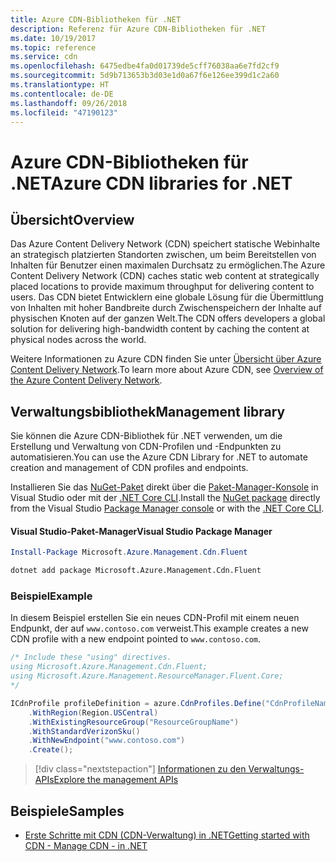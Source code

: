 ```yaml
---
title: Azure CDN-Bibliotheken für .NET
description: Referenz für Azure CDN-Bibliotheken für .NET
ms.date: 10/19/2017
ms.topic: reference
ms.service: cdn
ms.openlocfilehash: 6475edbe4fa0d01739de5cff76038aa6e7fd2cf9
ms.sourcegitcommit: 5d9b713653b3d03e1d0a67f6e126ee399d1c2a60
ms.translationtype: HT
ms.contentlocale: de-DE
ms.lasthandoff: 09/26/2018
ms.locfileid: "47190123"
---
```

# <a name="azure-cdn-libraries-for-net"></a><span data-ttu-id="be3fb-103">Azure CDN-Bibliotheken für .NET</span><span class="sxs-lookup"><span data-stu-id="be3fb-103">Azure CDN libraries for .NET</span></span>

## <a name="overview"></a><span data-ttu-id="be3fb-104">Übersicht</span><span class="sxs-lookup"><span data-stu-id="be3fb-104">Overview</span></span>

<span data-ttu-id="be3fb-105">Das Azure Content Delivery Network (CDN) speichert statische Webinhalte an strategisch platzierten Standorten zwischen, um beim Bereitstellen von Inhalten für Benutzer einen maximalen Durchsatz zu ermöglichen.</span><span class="sxs-lookup"><span data-stu-id="be3fb-105">The Azure Content Delivery Network (CDN) caches static web content at strategically placed locations to provide maximum throughput for delivering content to users.</span></span> <span data-ttu-id="be3fb-106">Das CDN bietet Entwicklern eine globale Lösung für die Übermittlung von Inhalten mit hoher Bandbreite durch Zwischenspeichern der Inhalte auf physischen Knoten auf der ganzen Welt.</span><span class="sxs-lookup"><span data-stu-id="be3fb-106">The CDN offers developers a global solution for delivering high-bandwidth content by caching the content at physical nodes across the world.</span></span>

<span data-ttu-id="be3fb-107">Weitere Informationen zu Azure CDN finden Sie unter [Übersicht über Azure Content Delivery Network](https://docs.microsoft.com/azure/cdn/cdn-overview).</span><span class="sxs-lookup"><span data-stu-id="be3fb-107">To learn more about Azure CDN, see [Overview of the Azure Content Delivery Network](https://docs.microsoft.com/azure/cdn/cdn-overview).</span></span>


## <a name="management-library"></a><span data-ttu-id="be3fb-108">Verwaltungsbibliothek</span><span class="sxs-lookup"><span data-stu-id="be3fb-108">Management library</span></span>

<span data-ttu-id="be3fb-109">Sie können die Azure CDN-Bibliothek für .NET verwenden, um die Erstellung und Verwaltung von CDN-Profilen und -Endpunkten zu automatisieren.</span><span class="sxs-lookup"><span data-stu-id="be3fb-109">You can use the Azure CDN Library for .NET to automate creation and management of CDN profiles and endpoints.</span></span> 

<span data-ttu-id="be3fb-110">Installieren Sie das [NuGet-Paket](https://www.nuget.org/packages/Microsoft.Azure.Management.Cdn.Fluent) direkt über die [Paket-Manager-Konsole][PackageManager] in Visual Studio oder mit der [.NET Core CLI][DotNetCLI].</span><span class="sxs-lookup"><span data-stu-id="be3fb-110">Install the [NuGet package](https://www.nuget.org/packages/Microsoft.Azure.Management.Cdn.Fluent) directly from the Visual Studio [Package Manager console][PackageManager] or with the [.NET Core CLI][DotNetCLI].</span></span>

#### <a name="visual-studio-package-manager"></a><span data-ttu-id="be3fb-111">Visual Studio-Paket-Manager</span><span class="sxs-lookup"><span data-stu-id="be3fb-111">Visual Studio Package Manager</span></span>

```powershell
Install-Package Microsoft.Azure.Management.Cdn.Fluent
```

```bash
dotnet add package Microsoft.Azure.Management.Cdn.Fluent
```

### <a name="example"></a><span data-ttu-id="be3fb-112">Beispiel</span><span class="sxs-lookup"><span data-stu-id="be3fb-112">Example</span></span>

<span data-ttu-id="be3fb-113">In diesem Beispiel erstellen Sie ein neues CDN-Profil mit einem neuen Endpunkt, der auf `www.contoso.com` verweist.</span><span class="sxs-lookup"><span data-stu-id="be3fb-113">This example creates a new CDN profile with a new endpoint pointed to `www.contoso.com`.</span></span>

```csharp
/* Include these "using" directives.
using Microsoft.Azure.Management.Cdn.Fluent;
using Microsoft.Azure.Management.ResourceManager.Fluent.Core;
*/

ICdnProfile profileDefinition = azure.CdnProfiles.Define("CdnProfileName")
    .WithRegion(Region.USCentral)
    .WithExistingResourceGroup("ResourceGroupName")
    .WithStandardVerizonSku()
    .WithNewEndpoint("www.contoso.com")
    .Create();

```

> [!div class="nextstepaction"]
> [<span data-ttu-id="be3fb-114">Informationen zu den Verwaltungs-APIs</span><span class="sxs-lookup"><span data-stu-id="be3fb-114">Explore the management APIs</span></span>](/dotnet/api/overview/azure/cdn/management)


## <a name="samples"></a><span data-ttu-id="be3fb-115">Beispiele</span><span class="sxs-lookup"><span data-stu-id="be3fb-115">Samples</span></span>

* [<span data-ttu-id="be3fb-116">Erste Schritte mit CDN (CDN-Verwaltung) in .NET</span><span class="sxs-lookup"><span data-stu-id="be3fb-116">Getting started with CDN - Manage CDN - in .NET</span></span>](https://github.com/Azure-Samples/cdn-dotnet-manage-cdn)

[PackageManager]: https://docs.microsoft.com/nuget/tools/package-manager-console
[DotNetCLI]: https://docs.microsoft.com/dotnet/core/tools/dotnet-add-package
